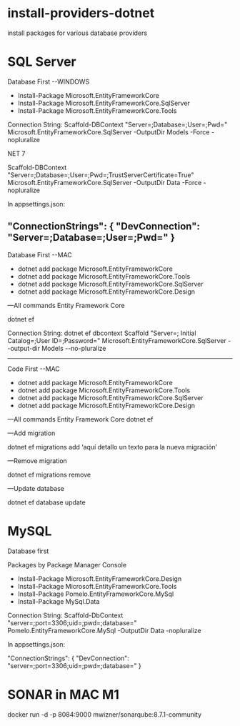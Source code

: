 # install-providers-dotnet
install packages for various database providers


# SQL Server
Database First --WINDOWS

* Install-Package Microsoft.EntityFrameworkCore
* Install-Package Microsoft.EntityFrameworkCore.SqlServer
* Install-Package Microsoft.EntityFrameworkCore.Tools

Connection String:
Scaffold-DBContext "Server=<your-server-database>;Database=<your-name-database>;User=<your-user-database>;Pwd=<your-password-database>" Microsoft.EntityFrameworkCore.SqlServer -OutputDir Models -Force -nopluralize

NET 7

Scaffold-DBContext "Server=<your-server-database>;Database=<your-name-database>;User=<your-user-database>;Pwd=<your-password-database>;TrustServerCertificate=True" Microsoft.EntityFrameworkCore.SqlServer -OutputDir Data -Force -nopluralize

In appsettings.json: 

  "ConnectionStrings": {
    "DevConnection": "Server=<your-server-database>;Database=<your-name-database>;User=<your-user-database>;Pwd=<your-password-database>"
  }
------------------------------------------------------------------------------------------------------  
 Database First --MAC
 
* dotnet add package Microsoft.EntityFrameworkCore
* dotnet add package Microsoft.EntityFrameworkCore.Tools
* dotnet add package Microsoft.EntityFrameworkCore.SqlServer
* dotnet add package Microsoft.EntityFrameworkCore.Design

—All commands Entity Framework Core
  
dotnet ef

Connection String:
dotnet ef dbcontext Scaffold "Server=<your-server-database>; Initial Catalog=<your-name-database>;User ID=<your-user-database>;Password=<your-password-database>" Microsoft.EntityFrameworkCore.SqlServer --output-dir Models --no-pluralize

------------------------------------------------------------------------------------------------------
Code First --MAC
* dotnet add package Microsoft.EntityFrameworkCore
* dotnet add package Microsoft.EntityFrameworkCore.Tools
* dotnet add package Microsoft.EntityFrameworkCore.SqlServer
* dotnet add package Microsoft.EntityFrameworkCore.Design

—All commands Entity Framework Core
dotnet ef

—Add migration
  
dotnet ef migrations add ‘aquí detallo un texto para la nueva migración’
  
—Remove migration
  
dotnet ef migrations remove
  
—Update database
  
dotnet ef database update


# MySQL
Database first


Packages by Package Manager Console
* Install-Package Microsoft.EntityFrameworkCore.Design
* Install-Package Microsoft.EntityFrameworkCore.Tools
* Install-Package Pomelo.EntityFrameworkCore.MySql
* Install-Package MySql.Data

Connection String:
Scaffold-DbContext "server=<your-server-database>;port=3306;uid=<your-user-database>;pwd=<your-password-database>;database=<your-name-database>" Pomelo.EntityFrameworkCore.MySql -OutputDir Data -nopluralize

In appsettings.json: 

  "ConnectionStrings": {
    "DevConnection": "server=<your-server-database>;port=3306;uid=<your-user-database>;pwd=<your-password-database>;database=<your-name-database>" 
  }
  
  # SONAR in MAC M1
  
  docker run -d -p 8084:9000 mwizner/sonarqube:8.7.1-community


